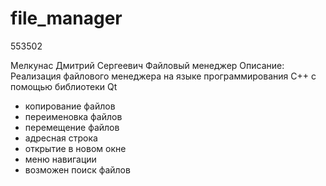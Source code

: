 # file_manager

553502

Мелкунас Дмитрий Сергеевич
Файловый менеджер
Описание:
Реализация файлового менеджера на языке программирования С++ с помощью библиотеки Qt
- копирование файлов
- переименовка файлов
- перемещение файлов
- адресная строка
- открытие в новом окне
- меню навигации
- возможен поиск файлов
